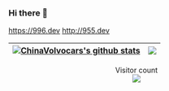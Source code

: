 ### Hi there 👋
https://996.dev
http://955.dev

| <a href="https://github.com/anuraghazra/github-readme-stats"><img align="center" src="https://github-readme-stats.vercel.app/api?username=ChinaVolvocars&show_icons=true&include_all_commits=true&theme=buefy&hide_border=true" alt="ChinaVolvocars's github stats" /></a> | <a href="https://github.com/anuraghazra/github-readme-stats"><img align="center" src="https://github-readme-stats.vercel.app/api/top-langs/?username=ChinaVolvocars&layout=compact&theme=buefy&hide_border=true" /></a> |
| ------------- | ------------- |

<p align="center"> 
  Visitor count<br>
  <img src="https://profile-counter.glitch.me/ChinaVolvocars/count.svg" />
</p>
